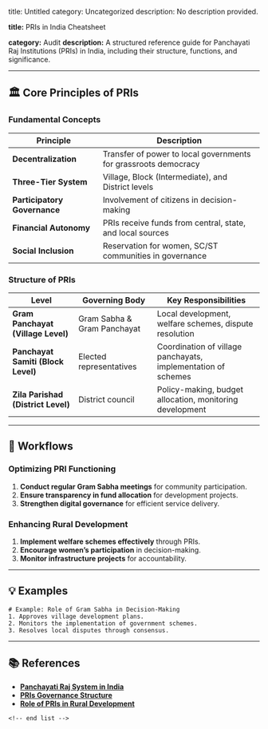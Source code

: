 title: Untitled
category: Uncategorized
description: No description provided.

**title:** PRIs in India Cheatsheet

**category:** Audit
**description:** A structured reference guide for Panchayati Raj Institutions (PRIs) in India, including their structure, functions, and significance.

---

## 🏛 **Core Principles of PRIs**

### **Fundamental Concepts**

| Principle                          | Description                                                     |
| ---------------------------------- | --------------------------------------------------------------- |
| **Decentralization**         | Transfer of power to local governments for grassroots democracy |
| **Three-Tier System**        | Village, Block (Intermediate), and District levels              |
| **Participatory Governance** | Involvement of citizens in decision-making                      |
| **Financial Autonomy**       | PRIs receive funds from central, state, and local sources       |
| **Social Inclusion**         | Reservation for women, SC/ST communities in governance          |

### **Structure of PRIs**

| Level                                    | Governing Body              | Key Responsibilities                                          |
| ---------------------------------------- | --------------------------- | ------------------------------------------------------------- |
| **Gram Panchayat (Village Level)** | Gram Sabha & Gram Panchayat | Local development, welfare schemes, dispute resolution        |
| **Panchayat Samiti (Block Level)** | Elected representatives     | Coordination of village panchayats, implementation of schemes |
| **Zila Parishad (District Level)** | District council            | Policy-making, budget allocation, monitoring development      |

---

## 🔄 **Workflows**

### **Optimizing PRI Functioning**

1. **Conduct regular Gram Sabha meetings** for community participation.
2. **Ensure transparency in fund allocation** for development projects.
3. **Strengthen digital governance** for efficient service delivery.

### **Enhancing Rural Development**

1. **Implement welfare schemes effectively** through PRIs.
2. **Encourage women’s participation** in decision-making.
3. **Monitor infrastructure projects** for accountability.

---

## 💡 **Examples**

```plaintext
# Example: Role of Gram Sabha in Decision-Making
1. Approves village development plans.  
2. Monitors the implementation of government schemes.  
3. Resolves local disputes through consensus.  
```

---

## 📚 **References**

- **[Panchayati Raj System in India](https://www.india.gov.in/topics/governance-administration/panchayati-raj)**
- **[PRIs Governance Structure](https://www.nirdpr.org.in/nird_docs/pri.pdf)**
- **[Role of PRIs in Rural Development](https://www.rural.nic.in/panchayati-raj)**

```
<!-- end list -->
```
